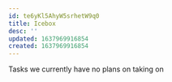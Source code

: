```yaml
---
id: te6yKl5AhyW5srhetW9q0
title: Icebox
desc: ''
updated: 1637969916854
created: 1637969916854
---
```



Tasks we currently have no plans on taking on